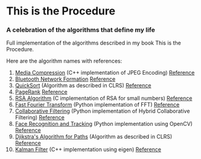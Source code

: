 # This is the Procedure
### A celebration of the algorithms that define my life
Full implementation of the algorithms described in my book This is the Procedure.

Here are the algorithm names with references:
1. [Media Compression](01-jpeg.cpp) (C++ implementation of JPEG Encoding) [Reference](http://www.cs.northwestern.edu/~agupta/_projects/image_processing/web/JPEGEncoding/report.html)
2. [Bluetooth Network Formation](02-bluetooth.txt) [Reference](https://link.springer.com/content/pdf/10.1007%2F11422778_127.pdf)
3. [QuickSort](03-quicksort.txt) (Algorithm as described in CLRS) [Reference](https://users.cs.fiu.edu/~giri/teach/5407/F08/Lec7.pdf)
4. [PageRank](04-pagerank.py) [Reference](http://www.geeksforgeeks.org/page-rank-algorithm-implementation/)
5. [RSA Algorithm](05-rsa.c) (C implementation of RSA for small numbers) [Reference](http://www.geeksforgeeks.org/rsa-algorithm-cryptography/)
6. [Fast Fourier Transform](06-fft.py) (Python implementation of FFT) [Reference](https://rosettacode.org/wiki/Fast_Fourier_transform#Python)
7. [Collaborative Filtering](07-collabfiltering.py) (Python implementation of Hybrid Collaborative Filtering) [Reference](https://github.com/revantkumar/Collaborative-Filtering/blob/master/code/hybrid.py#L339)
8. [Face Recognition and Tracking](08-facerec.py) (Python implementation using OpenCV) [Reference](http://hanzratech.in/2015/02/03/face-recognition-using-opencv.html)
9. [Djikstra's Algorithm for Paths](09-djikstra.txt) (Algorithm as described in CLRS) [Reference](https://www.cse.ust.hk/~dekai/271/notes/L10/L10.pdf)
10. [Kalman Filter](10-kalman.cpp) (C++ implementation using eigen) [Reference](http://www.cs.unc.edu/~welch/media/pdf/kalman_intro.pdf)
